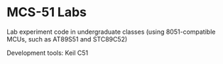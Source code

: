 # MCS-51 Labs
 Lab experiment code in undergraduate classes (using 8051-compatible MCUs, such as AT89S51 and STC89C52)
 
 Development tools: Keil C51
